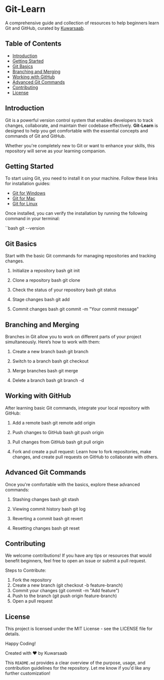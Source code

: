 # Git-Learn

A comprehensive guide and collection of resources to help beginners learn Git and GitHub, curated by [Kuwarsaab](https://github.com/Kuwarsaab).

## Table of Contents
- [Introduction](#introduction)
- [Getting Started](#getting-started)
- [Git Basics](#git-basics)
- [Branching and Merging](#branching-and-merging)
- [Working with GitHub](#working-with-github)
- [Advanced Git Commands](#advanced-git-commands)
- [Contributing](#contributing)
- [License](#license)

## Introduction

Git is a powerful version control system that enables developers to track changes, collaborate, and maintain their codebase effectively. **Git-Learn** is designed to help you get comfortable with the essential concepts and commands of Git and GitHub.

Whether you're completely new to Git or want to enhance your skills, this repository will serve as your learning companion.

## Getting Started

To start using Git, you need to install it on your machine. Follow these links for installation guides:

- [Git for Windows](https://gitforwindows.org/)
- [Git for Mac](https://www.atlassian.com/git/tutorials/install-git#mac-os-x)
- [Git for Linux](https://www.atlassian.com/git/tutorials/install-git#linux)

Once installed, you can verify the installation by running the following command in your terminal:

``bash
git --version

## Git Basics
Start with the basic Git commands for managing repositories and tracking changes.

1. Initialize a repository
    bash
    git init
   
2. Clone a repository
    bash
    git clone <repository-url>

3. Check the status of your repository
    bash
    git status
   
4. Stage changes
    bash
    git add <file-name>
    
5. Commit changes
    bash
    git commit -m "Your commit message"

## Branching and Merging
Branches in Git allow you to work on different parts of your project simultaneously. Here’s how to work with them:

1. Create a new branch
    bash
    git branch <branch-name>

2. Switch to a branch
    bash
    git checkout <branch-name>
    
3. Merge branches
    bash
    git merge <branch-name>
    
4. Delete a branch
    bash
    git branch -d <branch-name>

## Working with GitHub
After learning basic Git commands, integrate your local repository with GitHub:

1. Add a remote
    bash
    git remote add origin <repository-url>

2. Push changes to GitHub
    bash
    git push origin <branch-name>
    
3. Pull changes from GitHub
    bash
    git pull origin <branch-name>

4. Fork and create a pull request: Learn how to fork repositories, make changes, and create pull requests on GitHub to collaborate with others.

## Advanced Git Commands
Once you're comfortable with the basics, explore these advanced commands:

1. Stashing changes
    bash
    git stash

2. Viewing commit history 
    bash
    git log
   
3. Reverting a commit
    bash
    git revert <commit-hash>
    
4. Resetting changes
    bash
    git reset <commit-hash>

## Contributing
We welcome contributions! If you have any tips or resources that would benefit beginners, feel free to open an issue or submit a pull request.

Steps to Contribute:
1. Fork the repository
2. Create a new branch (git checkout -b feature-branch)
3. Commit your changes (git commit -m "Add feature")
4. Push to the branch (git push origin feature-branch)
5. Open a pull request

## License
This project is licensed under the MIT License - see the LICENSE file for details.

Happy Coding!

Created with ❤️ by Kuwarsaab


This `README.md` provides a clear overview of the purpose, usage, and contribution guidelines for the repository. Let me know if you'd like any further customization!
